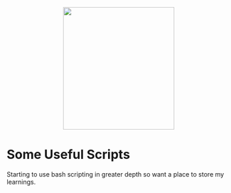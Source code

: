 <p align="center">
<img src="https://bashlogo.com/img/symbol/png/monochrome_light.png" width=250 height=275>
</p>

# Some Useful Scripts

Starting to use bash scripting in greater depth so want a place to store my learnings. 
